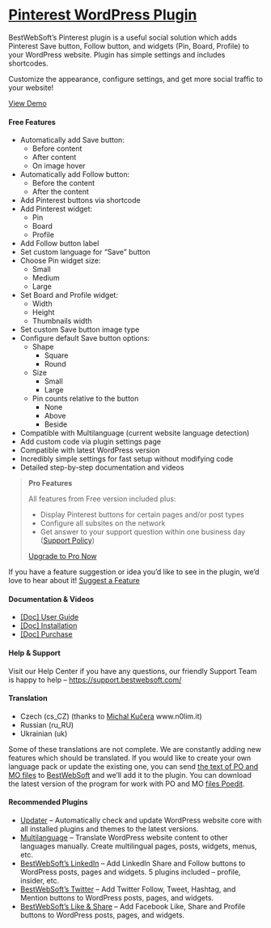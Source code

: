 <a href="https://bestwebsoft.com/products/wordpress/plugins/pinterest/" target=_blank>Pinterest WordPress Plugin</a>
========================

<p>BestWebSoft’s Pinterest plugin is a useful social solution which adds Pinterest Save button, Follow button, and widgets (Pin, Board, Profile) to your WordPress website. Plugin has simple settings and includes shortcodes.</p>
<p>Customize the appearance, configure settings, and get more social traffic to your website!</p>
<p><a href="https://bestwebsoft.com/demo-bestwebsofts-pinterest/?ref=readme" rel="nofollow ugc">View Demo</a></p>
<p><span class="embed-youtube" style="text-align:center; display: block;"></span></p>
<h4>Free Features</h4>
<ul>
<li>Automatically add Save button:
<ul>
<li>Before content</li>
<li>After content</li>
<li>On image hover</li>
</ul>
</li>
<li>Automatically add Follow button:
<ul>
<li>Before the content</li>
<li>After the content</li>
</ul>
</li>
<li>Add Pinterest buttons via shortcode</li>
<li>Add Pinterest widget:
<ul>
<li>Pin</li>
<li>Board</li>
<li>Profile</li>
</ul>
</li>
<li>Add Follow button label</li>
<li>Set custom language for &#8220;Save&#8221; button</li>
<li>Choose Pin widget size:
<ul>
<li>Small</li>
<li>Medium</li>
<li>Large</li>
</ul>
</li>
<li>Set Board and Profile widget:
<ul>
<li>Width</li>
<li>Height</li>
<li>Thumbnails width</li>
</ul>
</li>
<li>Set custom Save button image type</li>
<li>Configure default Save button options:
<ul>
<li>Shape
<ul>
<li>Square</li>
<li>Round</li>
</ul>
</li>
<li>Size
<ul>
<li>Small</li>
<li>Large</li>
</ul>
</li>
<li>Pin counts relative to the button
<ul>
<li>None</li>
<li>Above</li>
<li>Beside</li>
</ul>
</li>
</ul>
</li>
<li>Compatible with Multilanguage (current website language detection)</li>
<li>Add custom code via plugin settings page</li>
<li>Compatible with latest WordPress version</li>
<li>Incredibly simple settings for fast setup without modifying code</li>
<li>Detailed step-by-step documentation and videos</li>
</ul>
<blockquote>
<p><strong>Pro Features</strong></p>
<p>All features from Free version included plus:</p>
<ul>
<li>Display Pinterest buttons for certain pages and/or post types</li>
<li>Configure all subsites on the network</li>
<li>Get answer to your support question within one business day (<a href="https://bestwebsoft.com/support-policy/" rel="nofollow ugc">Support Policy</a>)</li>
</ul>
<p><a href="https://bestwebsoft.com/products/wordpress/plugins/pinterest/?k=c3e15e6e7ca65b36b0ce06decb187b73" rel="nofollow ugc">Upgrade to Pro Now</a></p>
</blockquote>
<p>If you have a feature suggestion or idea you&#8217;d like to see in the plugin, we&#8217;d love to hear about it! <a href="https://support.bestwebsoft.com/hc/en-us/requests/new" rel="nofollow ugc">Suggest a Feature</a></p>
<h4>Documentation &amp; Videos</h4>
<ul>
<li><a href="https://bestwebsoft.com/documentation/bestwebsofts-pinterest/bestwebsofts-pinterest-user-guide/" rel="nofollow ugc">[Doc] User Guide</a></li>
<li><a href="https://bestwebsoft.com/documentation/how-to-install-a-wordpress-product/how-to-install-a-wordpress-plugin/" rel="nofollow ugc">[Doc] Installation</a></li>
<li><a href="https://bestwebsoft.com/documentation/how-to-purchase-a-wordpress-plugin/how-to-purchase-wordpress-plugin-from-bestwebsoft/" rel="nofollow ugc">[Doc] Purchase</a></li>
</ul>
<h4>Help &amp; Support</h4>
<p>Visit our Help Center if you have any questions, our friendly Support Team is happy to help &#8211; <a href="https://support.bestwebsoft.com/" rel="nofollow ugc">https://support.bestwebsoft.com/</a></p>
<h4>Translation</h4>
<ul>
<li>Czech (cs_CZ) (thanks to <a href="mailto:&#107;&#117;&#x63;&#x65;&#114;&#x61;&#x6d;&#105;&#064;&#x67;&#109;&#097;&#x69;&#108;&#046;&#x63;&#x6f;&#109;" rel="nofollow ugc">Michal Kučera</a> www.n0lim.it)</li>
<li>Russian (ru_RU)</li>
<li>Ukrainian (uk)</li>
</ul>
<p>Some of these translations are not complete. We are constantly adding new features which should be translated. If you would like to create your own language pack or update the existing one, you can send <a href="https://codex.wordpress.org/Translating_WordPress" rel="nofollow ugc">the text of PO and MO files</a> to <a href="https://support.bestwebsoft.com/hc/en-us/requests/new" rel="nofollow ugc">BestWebSoft</a> and we&#8217;ll add it to the plugin. You can download the latest version of the program for work with PO and MO <a href="https://www.poedit.net/download.php" rel="nofollow ugc">files Poedit</a>.</p>
<h4>Recommended Plugins</h4>
<ul>
<li><a href="https://bestwebsoft.com/products/wordpress/plugins/updater/?k=23213b6fa43b7c059fc94af0ae2868ce" rel="nofollow ugc">Updater</a> &#8211; Automatically check and update WordPress website core with all installed plugins and themes to the latest versions.</li>
<li><a href="https://bestwebsoft.com/products/wordpress/plugins/multilanguage/?k=ba5e29d947ec030cacff8c3931835aa1" rel="nofollow ugc">Multilanguage</a> &#8211; Translate WordPress website content to other languages manually. Create multilingual pages, posts, widgets, menus, etc.</li>
<li><a href="https://bestwebsoft.com/products/wordpress/plugins/linkedin/?k=c54bef8c06dceac21abdf5a77bb3cf9c" rel="nofollow ugc">BestWebSoft&#8217;s LinkedIn</a> &#8211; Add LinkedIn Share and Follow buttons to WordPress posts, pages and widgets. 5 plugins included &#8211; profile, insider, etc.</li>
<li><a href="https://bestwebsoft.com/products/wordpress/plugins/twitter/?k=712e57dc3bbc311b2f5199e76c18f587" rel="nofollow ugc">BestWebSoft&#8217;s Twitter</a> &#8211; Add Twitter Follow, Tweet, Hashtag, and Mention buttons to WordPress posts, pages, and widgets.</li>
<li><a href="https://bestwebsoft.com/products/wordpress/plugins/facebook-like-button/?k=f6b7c9470f482c4991369b3eafa6ac61" rel="nofollow ugc">BestWebSoft&#8217;s Like &amp; Share</a> &#8211; Add Facebook Like, Share and Profile buttons to WordPress posts, pages, and widgets.</li>
</ul>

